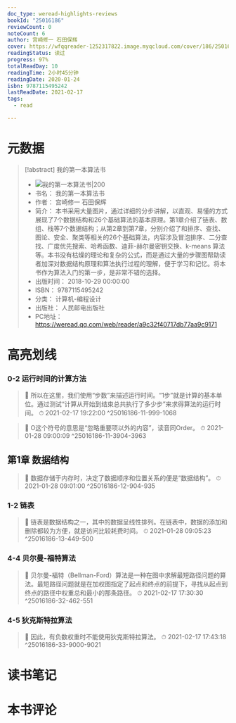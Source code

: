 ```yaml
---
doc_type: weread-highlights-reviews
bookId: "25016186"
reviewCount: 0
noteCount: 6
author: 宫崎修一 石田保辉
cover: https://wfqqreader-1252317822.image.myqcloud.com/cover/186/25016186/t7_25016186.jpg
readingStatus: 读过
progress: 97%
totalReadDay: 10
readingTime: 2小时45分钟
readingDate: 2020-01-24
isbn: 9787115495242
lastReadDate: 2021-02-17
tags:
  - read

---
```

# 元数据
> [!abstract] 我的第一本算法书
> - ![ 我的第一本算法书|200](https://wfqqreader-1252317822.image.myqcloud.com/cover/186/25016186/t7_25016186.jpg)
> - 书名： 我的第一本算法书
> - 作者： 宫崎修一 石田保辉
> - 简介： 本书采用大量图片，通过详细的分步讲解，以直观、易懂的方式展现了7个数据结构和26个基础算法的基本原理。第1章介绍了链表、数组、栈等7个数据结构；从第2章到第7章，分别介绍了和排序、查找、图论、安全、聚类等相关的26个基础算法，内容涉及冒泡排序、二分查找、广度优先搜索、哈希函数、迪菲-赫尔曼密钥交换、k-means 算法等。本书没有枯燥的理论和复杂的公式，而是通过大量的步骤图帮助读者加深对数据结构原理和算法执行过程的理解，便于学习和记忆。将本书作为算法入门的第一步，是非常不错的选择。
> - 出版时间： 2018-10-29 00:00:00
> - ISBN： 9787115495242
> - 分类： 计算机-编程设计
> - 出版社： 人民邮电出版社
> - PC地址：https://weread.qq.com/web/reader/a9c32f40717db77aa9c9171

# 高亮划线

### 0-2 运行时间的计算方法

> 📌 所以在这里，我们使用“步数”来描述运行时间。“1步”就是计算的基本单位。通过测试“计算从开始到结束总共执行了多少步”来求得算法的运行时间。 
> ⏱ 2021-02-17 19:22:00 ^25016186-11-999-1068

> 📌 O这个符号的意思是“忽略重要项以外的内容”，读音同Order。 
> ⏱ 2021-01-28 09:00:09 ^25016186-11-3904-3963

## 第1章 数据结构

> 📌 数据存储于内存时，决定了数据顺序和位置关系的便是“数据结构”。 
> ⏱ 2021-01-28 09:01:00 ^25016186-12-904-935

### 1-2 链表

> 📌 链表是数据结构之一，其中的数据呈线性排列。在链表中，数据的添加和删除都较为方便，就是访问比较耗费时间。 
> ⏱ 2021-01-28 09:05:23 ^25016186-13-449-500

### 4-4 贝尔曼-福特算法

> 📌 贝尔曼-福特（Bellman-Ford）算法是一种在图中求解最短路径问题的算法。最短路径问题就是在加权图指定了起点和终点的前提下，寻找从起点到终点的路径中权重总和最小的那条路径。 
> ⏱ 2021-02-17 17:30:30 ^25016186-32-462-551

### 4-5 狄克斯特拉算法

> 📌 因此，有负数权重时不能使用狄克斯特拉算法。 
> ⏱ 2021-02-17 17:43:18 ^25016186-33-9000-9021

# 读书笔记

# 本书评论

